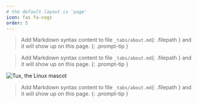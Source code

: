 ```yaml
---
# the default layout is 'page'
icon: fas fa-cogs
order: 5
---
```


> Add Markdown syntax content to file `_tabs/about.md`{: .filepath } and it will show up on this page.
{: .prompt-tip }

> Add Markdown syntax content to file `_tabs/about.md`{: .filepath } and it will show up on this page.
{: .prompt-tip }

![Tux, the Linux mascot](assets/lib/img/anze_profile_250.jpg)


<!-- <ul>
  {% for post in site.categories.research %}
    {% if post.url %}
        <li><a href="{{ post.url }}">{{ post.title }}</a></li>
    {% endif %}
  {% endfor %}
</ul> 

<i class="fab fa-markdown"></i>
-->


> Add Markdown syntax content to file `_tabs/about.md`{: .filepath } and it will show up on this page.
{: .prompt-tip }
